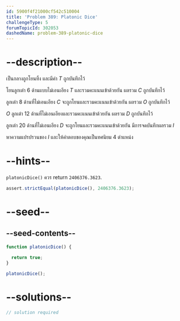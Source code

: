 ```yaml
---
id: 5900f4f21000cf542c510004
title: 'Problem 389: Platonic Dice'
challengeType: 5
forumTopicId: 302053
dashedName: problem-389-platonic-dice
---
```


# --description--

เป็นกลางถูกโยนทิ้ง และมีค่า $T$ ถูกบันทึกไว้

โยนลูกเต๋า 6 ด้านแบบไม่เอนเอียง $T$ และรวมคะแนนเข้าด้วยกัน ผลรวม $C$ ถูกบันทึกไว้

ลูกเต๋า 8 ด้านที่ไม่เอนเอียง $C$ จะถูกโยนและรวมคะแนนเข้าด้วยกัน ผลรวม $O$ ถูกบันทึกไว้

$O$ ลูกเต๋า 12 ด้านที่ไม่เอนเอียงและรวมคะแนนเข้าด้วยกัน ผลรวม $D$ ถูกบันทึกไว้

ลูกเต๋า 20 ด้านที่ไม่เอนเอียง $D$ จะถูกโยนและรวมคะแนนเข้าด้วยกัน มีการจดบันทึกผลรวม $I$

หาความแปรปรวนของ $I$ และให้คำตอบของคุณเป็นทศนิยม 4 ตำแหน่ง

# --hints--

`platonicDice()` ควร return `2406376.3623`.

```js
assert.strictEqual(platonicDice(), 2406376.3623);
```

# --seed--

## --seed-contents--

```js
function platonicDice() {

  return true;
}

platonicDice();
```

# --solutions--

```js
// solution required
```
